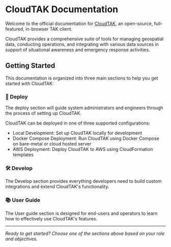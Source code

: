 # CloudTAK Documentation

Welcome to the official documentation for [CloudTAK](https://github.com/dfpc-coe/CloudTAK), an open-source, full-featured, in-browser TAK client.

CloudTAK provides a comprehensive suite of tools for managing geospatial data, conducting operations, and integrating with various data sources in support of situational awareness and emergency response activities.

## Getting Started

This documentation is organized into three main sections to help you get started with CloudTAK:

### 🚀 Deploy

The deploy section will guide system administrators and engineers through the process of setting up CloudTAK.

CloudTAK can be deployed in one of three supported configurations:

- Local Development: Set up CloudTAK locally for development
- Docker Compose Deployment: Run CloudTAK using Docker Compose on bare-metal or cloud hosted server
- AWS Deployment: Deploy CloudTAK to AWS using CloudFormation templates

### 🛠️ Develop

The Develop section provides everything developers need to build custom integrations and extend CloudTAK's functionality.

### 📚 User Guide

The User guide section is designed for end-users and operators to learn how to effectively use CloudTAK's features.

---

*Ready to get started? Choose one of the sections above based on your role and objectives.*

